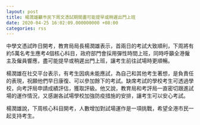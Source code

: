 ```yaml
---
layout: post
title: 楊潤雄籲巿民下周文憑試期間盡可能提早或稍遲出門上班
date: 2020-04-25 16:02:09.000000000 +08:00
categories: rss
---
```


中學文憑試昨日開考，教育局局長楊潤雄表示，首兩日的考試大致順利，下周將有約5萬名考生應考4個核心科目，政府部門會採用彈性時間上班，同時呼籲全港僱主及僱員響應，盡可能提早或稍遲出門上班，讓考生前往試場時更順暢。

楊潤雄在社交平台表示，有考生因病未能應試，為自己和其他考生著想，是負責任的表現，祝願他們早日康復、可以參加餘下的考試。缺席考試的學校考生可透過學校，向考評局申請成績評估，獲取評級。他又說，教育局和考評局一直密切跟進試場的運作情況，又感謝各試場學校加強防疫措施的安排，讓考生可以安心考試。

楊潤雄說，下周核心科目開考，人數增加對試場運作是一項挑戰，希望全港市民一起支持考生。
